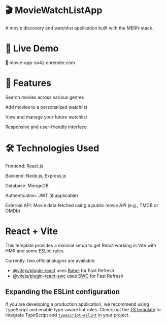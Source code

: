 # 🎬 MovieWatchListApp
A movie discovery and watchlist application built with the MERN stack.

# 🚀 Live Demo
🔗 movie-app-so4z.onrender.com

# 📌 Features

Search movies across various genres

Add movies to a personalized watchlist

View and manage your future watchlist

Responsive and user-friendly interface

# 🛠 Technologies Used

Frontend: React.js

Backend: Node.js, Express.js

Database: MongoDB

Authentication: JWT (if applicable)

External API: Movie data fetched using a public movie API (e.g., TMDB or OMDb)

# React + Vite

This template provides a minimal setup to get React working in Vite with HMR and some ESLint rules.

Currently, two official plugins are available:

- [@vitejs/plugin-react](https://github.com/vitejs/vite-plugin-react/blob/main/packages/plugin-react/README.md) uses [Babel](https://babeljs.io/) for Fast Refresh
- [@vitejs/plugin-react-swc](https://github.com/vitejs/vite-plugin-react-swc) uses [SWC](https://swc.rs/) for Fast Refresh

## Expanding the ESLint configuration

If you are developing a production application, we recommend using TypeScript and enable type-aware lint rules. Check out the [TS template](https://github.com/vitejs/vite/tree/main/packages/create-vite/template-react-ts) to integrate TypeScript and [`typescript-eslint`](https://typescript-eslint.io) in your project.
